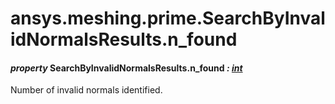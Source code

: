 # ansys.meshing.prime.SearchByInvalidNormalsResults.n_found

#### *property* SearchByInvalidNormalsResults.n_found *: [int](https://docs.python.org/3.11/library/functions.html#int)*

Number of invalid normals identified.

<!-- !! processed by numpydoc !! -->

